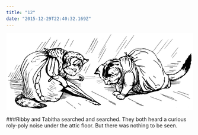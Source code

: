```yaml
---
title: "12"
date: "2015-12-29T22:40:32.169Z"
---
```


![SAMUEL WHISKERS](./pic26.gif)

###Ribby and Tabitha searched and searched. They both heard a curious roly-poly noise under the attic floor. But there was nothing to be seen.
